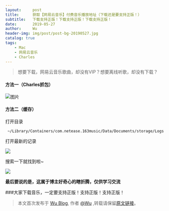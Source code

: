 ```yaml
---
layout:     post
title:      获取【网易云音乐】付费音乐播放地址（下载还是要支持正版！）
subtitle:   下载支持正版！下载支持正版！下载支持正版！
date:       2019-05-27
author:     Wu
header-img: img/post/post-bg-20190527.jpg
catalog: true
tags:
    - Mac
    - 网易云音乐
    - Charles
---
```


>想要下载，网易云音乐歌曲，却没有VIP？想要离线听歌，却没有下载？

#### 方法一（Charles抓包）
![图片](http://ww1.sinaimg.cn/large/006tNc79ly1g3frl3qnjvj31120u012w.jpg)

#### 方法二（缓存）

打开目录

```
 ~/Library/Containers/com.netease.163music/Data/Documents/storage/Logs
```

打开最新的记录

![](http://ww2.sinaimg.cn/large/006tNc79ly1g3frl3aj75j312o0oa4ce.jpg)

搜索一下就找到啦~

![](http://ww1.sinaimg.cn/large/006tNc79ly1g3frl2w3c0j31b00f2agp.jpg)

**最后要说的是，这属于博主好奇心的瞎折腾，仅供学习交流**

###大家下载音乐，一定要支持正版！支持正版！支持正版！

> 本文首次发布于 [Wu Blog](https://blog.wu06.com/), 作者 [@Wu](https://github.com/yuexueyu) ,转载请保留[原文链接](https://blog.wu06.com/)。